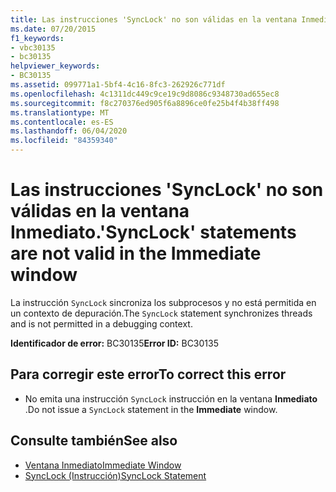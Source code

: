 ```yaml
---
title: Las instrucciones 'SyncLock' no son válidas en la ventana Inmediato.
ms.date: 07/20/2015
f1_keywords:
- vbc30135
- bc30135
helpviewer_keywords:
- BC30135
ms.assetid: 099771a1-5bf4-4c16-8fc3-262926c771df
ms.openlocfilehash: 4c1311dc449c9ce19c9d8086c9348730ad655ec8
ms.sourcegitcommit: f8c270376ed905f6a8896ce0fe25b4f4b38ff498
ms.translationtype: MT
ms.contentlocale: es-ES
ms.lasthandoff: 06/04/2020
ms.locfileid: "84359340"
---
```

# <a name="synclock-statements-are-not-valid-in-the-immediate-window"></a><span data-ttu-id="ffab0-102">Las instrucciones 'SyncLock' no son válidas en la ventana Inmediato.</span><span class="sxs-lookup"><span data-stu-id="ffab0-102">'SyncLock' statements are not valid in the Immediate window</span></span>
<span data-ttu-id="ffab0-103">La instrucción `SyncLock` sincroniza los subprocesos y no está permitida en un contexto de depuración.</span><span class="sxs-lookup"><span data-stu-id="ffab0-103">The `SyncLock` statement synchronizes threads and is not permitted in a debugging context.</span></span>  
  
 <span data-ttu-id="ffab0-104">**Identificador de error:** BC30135</span><span class="sxs-lookup"><span data-stu-id="ffab0-104">**Error ID:** BC30135</span></span>  
  
## <a name="to-correct-this-error"></a><span data-ttu-id="ffab0-105">Para corregir este error</span><span class="sxs-lookup"><span data-stu-id="ffab0-105">To correct this error</span></span>  
  
- <span data-ttu-id="ffab0-106">No emita una instrucción `SyncLock` instrucción en la ventana **Inmediato** .</span><span class="sxs-lookup"><span data-stu-id="ffab0-106">Do not issue a `SyncLock` statement in the **Immediate** window.</span></span>  
  
## <a name="see-also"></a><span data-ttu-id="ffab0-107">Consulte también</span><span class="sxs-lookup"><span data-stu-id="ffab0-107">See also</span></span>

- [<span data-ttu-id="ffab0-108">Ventana Inmediato</span><span class="sxs-lookup"><span data-stu-id="ffab0-108">Immediate Window</span></span>](/visualstudio/ide/reference/immediate-window)
- [<span data-ttu-id="ffab0-109">SyncLock (Instrucción)</span><span class="sxs-lookup"><span data-stu-id="ffab0-109">SyncLock Statement</span></span>](../language-reference/statements/synclock-statement.md)
